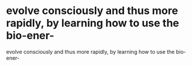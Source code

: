 # evolve consciously and thus more rapidly, by learning how to use the bio-ener-

evolve consciously and thus more rapidly, by learning how to use the bio-ener-